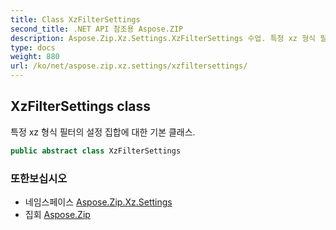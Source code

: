 ```yaml
---
title: Class XzFilterSettings
second_title: .NET API 참조용 Aspose.ZIP
description: Aspose.Zip.Xz.Settings.XzFilterSettings 수업. 특정 xz 형식 필터의 설정 집합에 대한 기본 클래스.
type: docs
weight: 880
url: /ko/net/aspose.zip.xz.settings/xzfiltersettings/
---
```

## XzFilterSettings class

특정 xz 형식 필터의 설정 집합에 대한 기본 클래스.

```csharp
public abstract class XzFilterSettings
```

### 또한보십시오

* 네임스페이스 [Aspose.Zip.Xz.Settings](../../aspose.zip.xz.settings/)
* 집회 [Aspose.Zip](../../)


